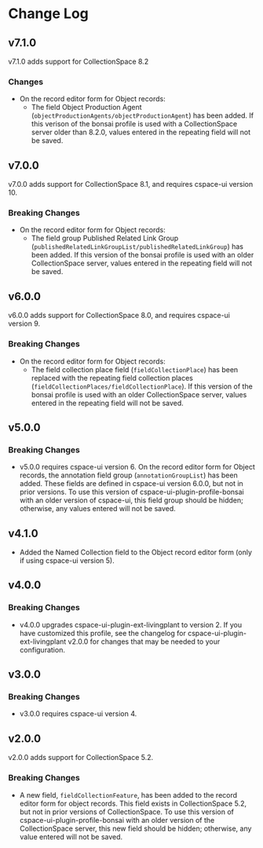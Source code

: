 # Change Log

## v7.1.0

v7.1.0 adds support for CollectionSpace 8.2

### Changes

- On the record editor form for Object records:
  - The field Object Production Agent (`objectProductionAgents/objectProductionAgent`) has been added. If this verison of the bonsai profile is used with a CollectionSpace server older than 8.2.0, values entered in the repeating field will not be saved.

## v7.0.0

v7.0.0 adds support for CollectionSpace 8.1, and requires cspace-ui version 10.

### Breaking Changes

- On the record editor form for Object records:
  - The field group Published Related Link Group (`publishedRelatedLinkGroupList/publishedRelatedLinkGroup`) has been added. If this version of the bonsai profile is used with an older CollectionSpace server, values entered in the repeating field will not be saved.

## v6.0.0

v6.0.0 adds support for CollectionSpace 8.0, and requires cspace-ui version 9.

### Breaking Changes

- On the record editor form for Object records:
  - The field collection place field (`fieldCollectionPlace`) has been replaced with the repeating field collection places (`fieldCollectionPlaces/fieldCollectionPlace`). If this version of the bonsai profile is used with an older CollectionSpace server, values entered in the repeating field will not be saved.

## v5.0.0

### Breaking Changes

- v5.0.0 requires cspace-ui version 6. On the record editor form for Object records, the annotation field group (`annotationGroupList`) has been added. These fields are defined in cspace-ui version 6.0.0, but not in prior versions. To use this version of cspace-ui-plugin-profile-bonsai with an older version of cspace-ui, this field group should be hidden; otherwise, any values entered will not be saved.

## v4.1.0

- Added the Named Collection field to the Object record editor form (only if using cspace-ui version 5).

## v4.0.0

### Breaking Changes

- v4.0.0 upgrades cspace-ui-plugin-ext-livingplant to version 2. If you have customized this profile, see the changelog for cspace-ui-plugin-ext-livingplant v2.0.0 for changes that may be needed to your configuration.

## v3.0.0

### Breaking Changes

- v3.0.0 requires cspace-ui version 4.

## v2.0.0

v2.0.0 adds support for CollectionSpace 5.2.

### Breaking Changes

- A new field, `fieldCollectionFeature`, has been added to the record editor form for object records. This field exists in CollectionSpace 5.2, but not in prior versions of CollectionSpace. To use this version of cspace-ui-plugin-profile-bonsai with an older version of the CollectionSpace server, this new field should be hidden; otherwise, any value entered will not be saved.
